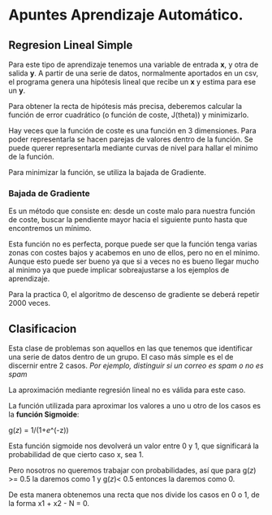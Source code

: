 # Apuntes Aprendizaje Automático.

## Regresion Lineal Simple
Para este tipo de aprendizaje tenemos una variable de entrada **x**, y otra de salida **y**. A partir de una serie de datos, normalmente aportados en un csv, el programa genera una hipótesis lineal que recibe un **x** y estima para ese un **y**.

Para obtener la recta de hipótesis más precisa, deberemos calcular la función de error cuadrático (o función de coste, J(theta)) y minimizarlo.


Hay veces que la función de coste es una función en 3 dimensiones.
Para poder representarla se hacen parejas de valores dentro de la función.
Se puede querer representarla mediante curvas de nivel para hallar el minimo de la función.

Para minimizar la función, se utiliza la bajada de Gradiente.

### Bajada de Gradiente
Es un método que consiste en: desde un coste malo para nuestra función de coste, buscar la pendiente mayor hacia el siguiente punto hasta que encontremos un mínimo.

Esta función no es perfecta, porque puede ser que la función tenga varias zonas con costes bajos y acabemos en uno de ellos, pero no en el mínimo. Aunque esto puede ser bueno ya que si a veces no es bueno llegar mucho al minimo ya que puede implicar sobreajustarse a los ejemplos de aprendizaje.

Para la practica 0, el algoritmo de descenso de gradiente se deberá repetir 2000 veces.




## Clasificacion
Esta clase de problemas son aquellos en las que tenemos que identificar una serie de datos dentro de un grupo.
El caso más simple es el de discernir entre 2 casos. *Por ejemplo, distinguir si un
correo es spam o no es spam*

La aproximación mediante regresión lineal no es válida para este caso.

La función utilizada para aproximar los valores a uno u otro de los casos es la **función Sigmoide**:

g(*z*) = 1/(1+*e*^(-z)) 

Esta función sigmoide nos devolverá un valor entre 0 y 1, que significará la probabilidad de que cierto caso x, sea 1.

Pero nosotros no queremos trabajar con probabilidades, así que para g(*z*) >= 0.5 la daremos como 1 y g(*z*)< 0.5 entonces la daremos como 0.

De esta manera obtenemos una recta que nos divide los casos en 0 o 1, de la forma x1 + x2 - N = 0.








